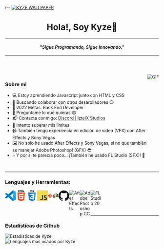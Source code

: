  *!*-- [![KYZE WALLPAPER](https://i.imgur.com/9Bk43XP.png)](https://www.youtube.com/channel/UCFEt74PJAXUKBBWyVFZaCrw) 

<p>
  <h1 align="center"><b>Hola!, Soy Kyze👋</b></h1>
</p>

***

<p>
  <h4 align="center"><b><i>"Sigue Programando, Sigue Innovando."</i></b></h4>
</p>

***


<p align="center">
<br>
</p>

<br>

<img align="right" height="270px" alt="GIF" src="https://i.imgur.com/c5YvIa6.png" />

### Sobre mi
- 💻 Estoy aprendiendo Javascript junto con HTML y CSS
- 👯 Buscando colaborar con otros desarolladores :wink:
- 🥅 2022 Metas: Back End Developer
- 💬 Preguntame lo que quieras :smile:
- 📬 Contacta conmigo: [Discord | IztelX Studios](https://discord.gg/MBPsvcphGf)
- 🧗 Intento superar mis limites
- 📹 También tengo experiencia en edición de video (VFX) con After Effects y Sony Vegas
- 🖼 No solo he usado After Effects y Sony Vegas, si no que también se manejar Adobe Photoshop! (GFX) 😎
- 🎶 Y por si te parecía poco... ¡También he usado FL Studio (SFX)! 🤣

<br>

***

### Lenguajes y Herramientas: 

<img align="left" alt="Visual Studio Code" width="35px" src="https://raw.githubusercontent.com/github/explore/80688e429a7d4ef2fca1e82350fe8e3517d3494d/topics/visual-studio-code/visual-studio-code.png" />
<img align="left" alt="HTML5" width="35px" src="https://raw.githubusercontent.com/github/explore/80688e429a7d4ef2fca1e82350fe8e3517d3494d/topics/html/html.png" />
<img align="left" alt="CSS3" width="35px" src="https://raw.githubusercontent.com/github/explore/80688e429a7d4ef2fca1e82350fe8e3517d3494d/topics/css/css.png" />
<img align="left" alt="JavaScript" width="35px" src="https://raw.githubusercontent.com/github/explore/80688e429a7d4ef2fca1e82350fe8e3517d3494d/topics/javascript/javascript.png" />
<!-- <img align="left" alt="React" width="26px" src="https://raw.githubusercontent.com/github/explore/80688e429a7d4ef2fca1e82350fe8e3517d3494d/topics/react/react.png" />
<img align="left" alt="Node.js" width="26px" src="https://raw.githubusercontent.com/github/explore/80688e429a7d4ef2fca1e82350fe8e3517d3494d/topics/nodejs/nodejs.png" />
<img align="left" alt="SQL" width="35px" src="https://raw.githubusercontent.com/github/explore/80688e429a7d4ef2fca1e82350fe8e3517d3494d/topics/sql/sql.png" />
<img align="left" alt="MySQL" width="35px" src="https://raw.githubusercontent.com/github/explore/80688e429a7d4ef2fca1e82350fe8e3517d3494d/topics/mysql/mysql.png" />
<!--<img align="left" alt="MongoDB" width="26px" src="https://raw.githubusercontent.com/github/explore/80688e429a7d4ef2fca1e82350fe8e3517d3494d/topics/mongodb/mongodb.png" />-->
<img align="left" alt="Git" width="35px" src="https://raw.githubusercontent.com/github/explore/80688e429a7d4ef2fca1e82350fe8e3517d3494d/topics/git/git.png" />
<img align="left" alt="GitHub" width="35px" src="https://raw.githubusercontent.com/github/explore/78df643247d429f6cc873026c0622819ad797942/topics/github/github.png" />
<img align="left" alt="After Effects" width="35px" src="https://user-images.githubusercontent.com/53043542/151185719-b4c4adf8-a6d9-445c-b1b6-a8a5ce1e3322.png" />
<img align="left" alt="Adobe Photoshop CC" width="35px" src="https://user-images.githubusercontent.com/53043542/151185770-748957dd-19af-495e-9185-a966698db64d.png" />
<img align="left" alt="FL Studio 20" width="35px" src="https://static.wikia.nocookie.net/softwareprogramas-y-aplicaciones/images/0/0b/Flstudio.png/revision/latest?cb=20160301021919&path-prefix=es" />
<br>
<br>
<br>
<br>

***

### Estadísticas de Github

<img align="left" src="https://github-readme-stats.vercel.app/api?username=dewstouh&&show_icons=true&include_all_commits=true&title_color=fff&icon_color=79ff97&text_color=efefef&bg_color=24292e" alt="Estadísticas de Kyze" width="60%">
  
<img src="https://github-readme-stats.vercel.app/api/top-langs/?username=dewstouh&show_icons=true&hide_border=true&theme=radical" width="37%" alt="Lenguajes más usados por Kyze">
